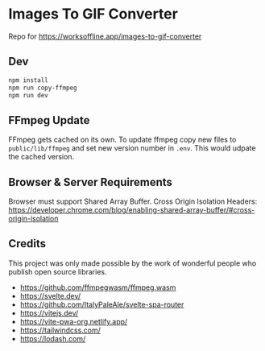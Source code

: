 # Images To GIF Converter

Repo for https://worksoffline.app/images-to-gif-converter

## Dev

```bash
npm install
npm run copy-ffmpeg
npm run dev
```

## FFmpeg Update

FFmpeg gets cached on its own. To update ffmpeg copy new files to `public/lib/ffmpeg` and set new version number in `.env`. This would udpate the cached version.

## Browser & Server Requirements

Browser must support Shared Array Buffer.
Cross Origin Isolation Headers: https://developer.chrome.com/blog/enabling-shared-array-buffer/#cross-origin-isolation

## Credits

This project was only made possible by the work of wonderful people who publish open source libraries.

- https://github.com/ffmpegwasm/ffmpeg.wasm
- https://svelte.dev/
- https://github.com/ItalyPaleAle/svelte-spa-router
- https://vitejs.dev/
- https://vite-pwa-org.netlify.app/
- https://tailwindcss.com/
- https://lodash.com/
